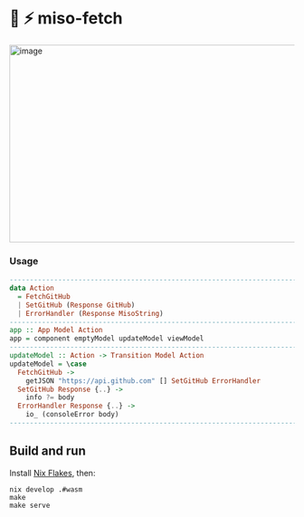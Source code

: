 # :ramen: ⚡ miso-fetch

<a href="fetch.haskell-miso.org">
  <img width="708" height="349" alt="image" src="https://github.com/user-attachments/assets/62e6e3dc-ad69-4fdd-bdff-186efc6e51eb" />
</a>

### Usage

```haskell
----------------------------------------------------------------------------
data Action
  = FetchGitHub
  | SetGitHub (Response GitHub)
  | ErrorHandler (Response MisoString)
----------------------------------------------------------------------------
app :: App Model Action
app = component emptyModel updateModel viewModel
----------------------------------------------------------------------------
updateModel :: Action -> Transition Model Action
updateModel = \case
  FetchGitHub ->
    getJSON "https://api.github.com" [] SetGitHub ErrorHandler
  SetGitHub Response {..} ->
    info ?= body
  ErrorHandler Response {..} ->
    io_ (consoleError body)
----------------------------------------------------------------------------
```

## Build and run

Install [Nix Flakes](https://nixos.wiki/wiki/Flakes), then:

```
nix develop .#wasm
make
make serve
```
